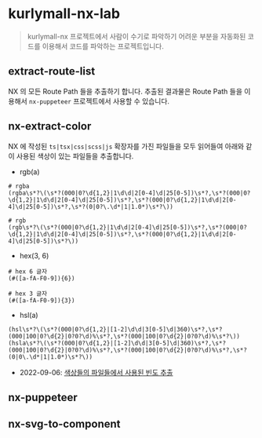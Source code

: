 # kurlymall-nx-lab
> kurlymall-nx 프로젝트에서 사람이 수기로 파악하기 어려운 부분을 자동화된 코드를 이용해서 코드를 파악하는 프로젝트입니다.

## extract-route-list
NX 의 모든 Route Path 들을 추출하기 합니다.
추출된 결과물은 Route Path 들을 이용해서 `nx-puppeteer` 프로젝트에서 사용할 수 있습니다.

## nx-extract-color
NX 에 작성된 `ts|tsx|css|scss|js` 확장자를 가진 파일들을 모두 읽어들여
아래와 같이 사용된 색상이 있는 파일들을 추출합니다.

- rgb(a)
```
# rgba
(rgba\s*?\(\s*?(000|0?\d{1,2}|1\d\d|2[0-4]\d|25[0-5])\s*?,\s*?(000|0?\d{1,2}|1\d\d|2[0-4]\d|25[0-5])\s*?,\s*?(000|0?\d{1,2}|1\d\d|2[0-4]\d|25[0-5])\s*?,\s*?(0|0?\.\d*|1|1.0*)\s*?\))

# rgb
(rgb\s*?\(\s*?(000|0?\d{1,2}|1\d\d|2[0-4]\d|25[0-5])\s*?,\s*?(000|0?\d{1,2}|1\d\d|2[0-4]\d|25[0-5])\s*?,\s*?(000|0?\d{1,2}|1\d\d|2[0-4]\d|25[0-5])\s*?\))
```

- hex(3, 6)
```
# hex 6 글자
(#([a-fA-F0-9]){6})

# hex 3 글자
(#([a-fA-F0-9]){3})
```

- hsl(a)
```
(hsl\s*?\(\s*?(000|0?\d{1,2}|[1-2]\d\d|3[0-5]\d|360)\s*?,\s*?(000|100|0?\d{2}|0?0?\d)%\s*?,\s*?(000|100|0?\d{2}|0?0?\d)%\s*?\))
(hsla\s*?\(\s*?(000|0?\d{1,2}|[1-2]\d\d|3[0-5]\d|360)\s*?,\s*?(000|100|0?\d{2}|0?0?\d)%\s*?,\s*?(000|100|0?\d{2}|0?0?\d)%\s*?,\s*?(0|0\.\d*|1|1.0*)\s*?\))
```

- 2022-09-06: [색상들의 파일들에서 사용된 빈도 추출](https://docs.google.com/spreadsheets/d/1y6OGk4szYwB6_qp7uJshk4uDUshFpf-zNgWYxU9XqVI/edit?usp=sharing)

## nx-puppeteer

## nx-svg-to-component
